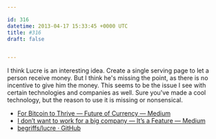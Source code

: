 ```yaml
---

id: 316
datetime: 2013-04-17 15:33:45 +0000 UTC
title: #316
draft: false


---
```


I think Lucre is an interesting idea. Create a single serving page to let a person receive money. But I think he's missing the point, as there is no incentive to give him the money. This seems to be the issue I see with certain technologies and companies as well. Sure you've made a cool technology, but the reason to use it is missing or nonsensical. 

 
 * [For Bitcoin to Thrive — Future of Currency — Medium](https://medium.com/future-of-currency/72ed8eb5661)
 * [I don’t want to work for a big company — It’s a Feature — Medium](https://medium.com/its-a-feature/210271099d03)
 * [begriffs/lucre · GitHub](https://github.com/begriffs/lucre)


